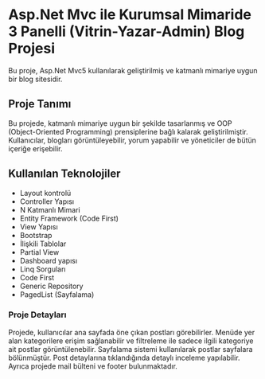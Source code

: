 # Asp.Net Mvc ile Kurumsal Mimaride 3 Panelli (Vitrin-Yazar-Admin)  Blog Projesi

Bu proje, Asp.Net Mvc5 kullanılarak geliştirilmiş ve katmanlı mimariye uygun bir blog sitesidir.

## Proje Tanımı

Bu projede, katmanlı mimariye uygun bir şekilde tasarlanmış ve OOP (Object-Oriented Programming) prensiplerine bağlı kalarak geliştirilmiştir. Kullanıcılar, blogları görüntüleyebilir, yorum yapabilir ve yöneticiler de bütün içeriğe erişebilir.

## Kullanılan Teknolojiler

- Layout kontrolü
- Controller Yapısı
- N Katmanlı Mimari
- Entity Framework (Code First)
- View Yapısı
- Bootstrap
- İlişkili Tablolar
- Partial View
- Dashboard yapısı
- Linq Sorguları
- Code First
- Generic Repository
- PagedList (Sayfalama)

### Proje Detayları

Projede, kullanıcılar ana sayfada öne çıkan postları görebilirler. Menüde yer alan kategorilere erişim sağlanabilir ve filtreleme ile sadece ilgili kategoriye ait postlar görüntülenebilir. Sayfalama sistemi kullanılarak postlar sayfalara bölünmüştür. Post detaylarına tıklandığında detaylı inceleme yapılabilir. Ayrıca projede mail bülteni ve footer bulunmaktadır.



